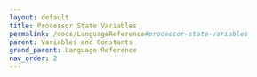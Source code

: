 ```yaml
---
layout: default
title: Processor State Variables
permalink: /docs/LanguageReference#processor-state-variables
parent: Variables and Constants
grand_parent: Language Reference
nav_order: 2
---
```

